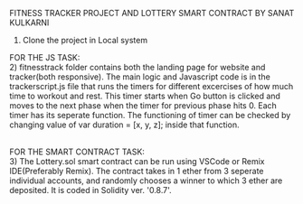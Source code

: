 FITNESS TRACKER PROJECT AND LOTTERY SMART CONTRACT BY SANAT KULKARNI

1) Clone the project in Local system

FOR THE JS TASK:<br>
2) fitnesstrack folder contains both the landing page for website and tracker(both responsive). The main logic and Javascript code is in the trackerscript.js file that runs the timers for different excercises of how much time to workout and rest. This timer starts when Go button is clicked and moves to the next phase when the timer for previous phase hits 0.
   Each timer has its seperate function. The functioning of timer can be checked by changing value of var duration = [x, y, z]; inside that function. 
   
   
   <br>
FOR THE SMART CONTRACT TASK:<br>
3) The Lottery.sol smart contract can be run using VSCode or Remix IDE(Preferably Remix). The contract takes in 1 ether from 3 seperate individual accounts, and randomly chooses a winner to which 3 ether are deposited. It is coded in Solidity ver. '0.8.7'.
